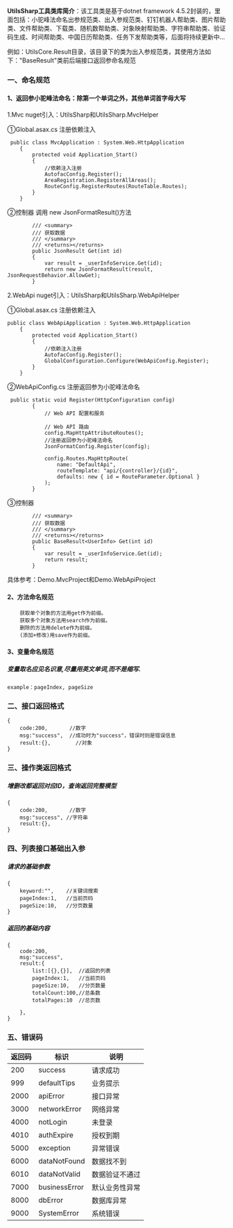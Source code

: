**UtilsSharp工具类库简介**：该工具类是基于dotnet framework 4.5.2封装的，里面包括：小驼峰法命名出参规范类、出入参规范类、钉钉机器人帮助类、图片帮助类、文件帮助类、下载类、随机数帮助类、对象映射帮助类、字符串帮助类、验证码生成、时间帮助类、中国日历帮助类、任务下发帮助类等，后面将持续更新中…

例如：UtilsCore.Result目录，该目录下的类为出入参规范类，其使用方法如下："BaseResult"类前后端接口返回参命名规范
 
### 一、命名规范

#### 1、返回参小驼峰法命名：除第一个单词之外，其他单词首字母大写

1.Mvc nuget引入：UtilsSharp和UtilsSharp.MvcHelper

①Global.asax.cs 注册依赖注入

```
 public class MvcApplication : System.Web.HttpApplication
    {
        protected void Application_Start()
        {
            //依赖注入注册
            AutofacConfig.Register();
            AreaRegistration.RegisterAllAreas();
            RouteConfig.RegisterRoutes(RouteTable.Routes);
        }
    }
```

②控制器 调用 new JsonFormatResult()方法
```
        /// <summary>
        /// 获取数据
        /// </summary>
        /// <returns></returns>
        public JsonResult Get(int id)
        {
            var result = _userInfoService.Get(id);
            return new JsonFormatResult(result, JsonRequestBehavior.AllowGet);
        }

```
2.WebApi nuget引入：UtilsSharp和UtilsSharp.WebApiHelper

①Global.asax.cs 注册依赖注入
```
public class WebApiApplication : System.Web.HttpApplication
    {
        protected void Application_Start()
        {
            //依赖注入注册
            AutofacConfig.Register();
            GlobalConfiguration.Configure(WebApiConfig.Register);
        }
    }
```
②WebApiConfig.cs 注册返回参为小驼峰法命名

```
 public static void Register(HttpConfiguration config)
        {
            // Web API 配置和服务

            // Web API 路由
            config.MapHttpAttributeRoutes();
            //注册返回参为小驼峰法命名
            JsonFormatConfig.Register(config);

            config.Routes.MapHttpRoute(
                name: "DefaultApi",
                routeTemplate: "api/{controller}/{id}",
                defaults: new { id = RouteParameter.Optional }
            );
        }
```
③控制器

```
        /// <summary>
        /// 获取数据
        /// </summary>
        /// <returns></returns>
        public BaseResult<UserInfo> Get(int id)
        {
            var result = _userInfoService.Get(id);
            return result;
        }
```
具体参考：Demo.MvcProject和Demo.WebApiProject


#### 2、方法命名规范
```
    获取单个对象的方法用get作为前缀。
    获取多个对象方法用search作为前缀。
    删除的方法用delete作为前缀。
    (添加+修改)用save作为前缀。
```
#### 3、变量命名规范
##### 变量取名应见名识意,尽量用英文单词,而不是缩写.
```
example：pageIndex, pageSize
```

### 二、接口返回格式

```
{
    code:200,       //数字
    msg:"success",  //成功时为"success"，错误时则是错误信息
    result:{},        //对象
}
```
### 三、操作类返回格式

##### 增删改都返回对应ID，查询返回完整模型
```
{
    code:200,       //数字
    msg:"success", //字符串
    result:{},
}
```

### 四、列表接口基础出入参

##### 请求的基础参数
```
{
    keyword:"",    //关键词搜索
    pageIndex:1,   //当前页码
    pageSize:10,   //分页数量
}
```

##### 返回的基础内容
```
{
    code:200, 
    msg:"success",
    result:{
        list:[{},{}],  //返回的列表
        pageIndex:1,   //当前页码
        pageSize:10,   //分页数量
        totalCount:100,//总条数
        totalPages:10  //总页数 
        
    },
}
```
### 五、错误码

返回码 | 标识 |  说明  
-|-|-
200|success|请求成功
999|defaultTips|业务提示
2000|apiError|接口异常
3000|networkError|网络异常
4000|notLogin|未登录
4010|authExpire|授权到期
5000|exception|异常错误
6000|dataNotFound|数据找不到
6010|dataNotValid|数据验证不通过
7000|businessError|默认业务性异常
8000|dbError|数据库异常
9000|SystemError|系统错误

